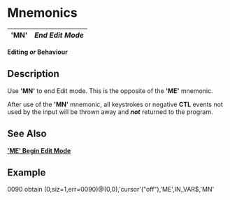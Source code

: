 # Mnemonics

**'MN'** |  **_End Edit Mode_**  
---|---  
  
**Editing _or_ Behaviour**

##  Description

Use **'MN'** to end Edit mode. This is the opposite of the **'ME'** mnemonic.

After use of the **'MN'** mnemonic, all keystrokes or negative **CTL** events not used by the input will be thrown away and **_not_** returned to the program.

## See Also

**['ME' Begin Edit Mode](me.md)**

##  Example

0090 obtain (0,siz=1,err=0090)@(0,0),'cursor'("off"),'ME',IN_VAR$,'MN'
